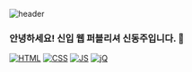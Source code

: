 ![header](https://capsule-render.vercel.app/api?type=waving&color=auto&height=300&section=header&text=신동주의%GitHub입니다.&fontSize=50)
### 안녕하세요! 신입 웹 퍼블리셔 신동주입니다. 👋
[![HTML](https://img.shields.io/badge/HTML-E34F26?style=flat-square&logo=HTML5&logoColor=white)](https://github.com/dongjuSH)
[![CSS](https://img.shields.io/badge/CSS-1572B6?style=flat-square&logo=CSS3&logoColor=white)](https://github.com/dongjuSH)
[![JS](https://img.shields.io/badge/JavaScript-F7DF1E?style=flat-square&logo=JavaScript&logoColor=black)](https://github.com/dongjuSH)
[![jQ](https://img.shields.io/badge/jQuery-0769AD?style=flat-square&logo=jQuery&logoColor=white)](https://github.com/dongjuSH)



<!--
**dongjuSH/dongjuSH** is a ✨ _special_ ✨ repository because its `README.md` (this file) appears on your GitHub profile.

Here are some ideas to get you started:

- 🔭 I’m currently working on ...
- 🌱 I’m currently learning ...
- 👯 I’m looking to collaborate on ...
- 🤔 I’m looking for help with ...
- 💬 Ask me about ...
- 📫 How to reach me: ...
- 😄 Pronouns: ...
- ⚡ Fun fact: ...
-->
